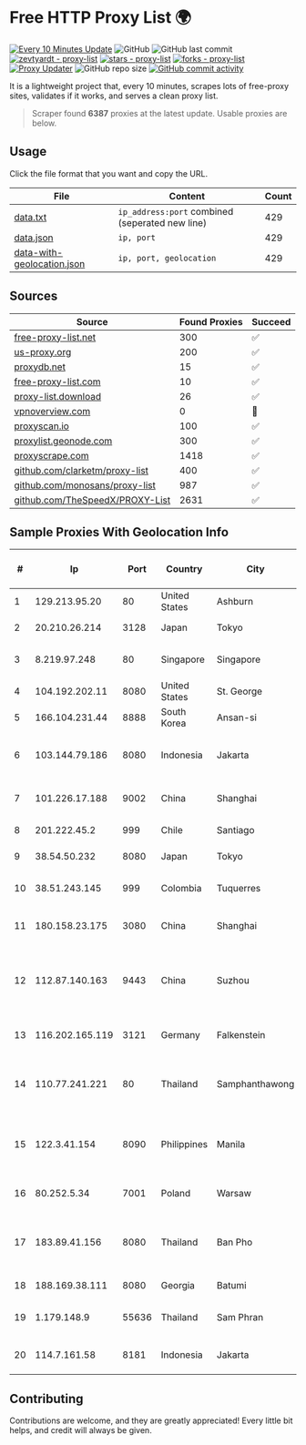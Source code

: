 
# Free HTTP Proxy List 🌍

[![Every 10 Minutes Update](https://github.com/mertguvencli/http-proxy-list/actions/workflows/main.yml/badge.svg?branch=main)](https://github.com/mertguvencli/http-proxy-list/actions/workflows/main.yml)
![GitHub](https://img.shields.io/github/license/mertguvencli/http-proxy-list)
![GitHub last commit](https://img.shields.io/github/last-commit/mertguvencli/http-proxy-list)
[![zevtyardt - proxy-list](https://img.shields.io/static/v1?label=zevtyardt&message=proxy-list&color=blue&logo=github)](https://github.com/zevtyardt/proxy-list "Go to GitHub repo")
[![stars - proxy-list](https://img.shields.io/github/stars/zevtyardt/proxy-list?style=social)](https://github.com/zevtyardt/proxy-list)
[![forks - proxy-list](https://img.shields.io/github/forks/zevtyardt/proxy-list?style=social)](https://github.com/zevtyardt/proxy-list)
[![Proxy Updater](https://github.com/zevtyardt/proxy-list/workflows/Proxy%20Updater/badge.svg)](https://github.com/zevtyardt/proxy-list/actions?query=workflow:"Proxy+Updater")
![GitHub repo size](https://img.shields.io/github/repo-size/zevtyardt/proxy-list)
[![GitHub commit activity](https://img.shields.io/github/commit-activity/m/zevtyardt/proxy-list?logo=commits)](https://github.com/zevtyardt/proxy-list/commits/main)

It is a lightweight project that, every 10 minutes, scrapes lots of free-proxy sites, validates if it works, and serves a clean proxy list.

> Scraper found **6387** proxies at the latest update. Usable proxies are below.

## Usage

Click the file format that you want and copy the URL.

|File|Content|Count|
|----|-------|-----|
|[data.txt](https://raw.githubusercontent.com/mertguvencli/http-proxy-list/main/proxy-list/data.txt)|`ip_address:port` combined (seperated new line)|429|
|[data.json](https://raw.githubusercontent.com/mertguvencli/http-proxy-list/main/proxy-list/data.json)|`ip, port`|429|
|[data-with-geolocation.json](https://raw.githubusercontent.com/mertguvencli/http-proxy-list/main/proxy-list/data-with-geolocation.json)|`ip, port, geolocation`|429|

## Sources

|Source|Found Proxies|Succeed|
|------|-------------|-------|
|[free-proxy-list.net](https://free-proxy-list.net)|300|✅|
|[us-proxy.org](https://www.us-proxy.org)|200|✅|
|[proxydb.net](http://proxydb.net)|15|✅|
|[free-proxy-list.com](https://free-proxy-list.com/?page=&port=&type%5B%5D=http&type%5B%5D=https&up_time=0&search=Search)|10|✅|
|[proxy-list.download](https://www.proxy-list.download/HTTP)|26|✅|
|[vpnoverview.com](https://vpnoverview.com/privacy/anonymous-browsing/free-proxy-servers)|0|🚫|
|[proxyscan.io](https://www.proxyscan.io)|100|✅|
|[proxylist.geonode.com](https://proxylist.geonode.com/api/proxy-list?limit=300&page=1&sort_by=lastChecked&sort_type=desc&protocols=http,https)|300|✅|
|[proxyscrape.com](https://api.proxyscrape.com/v2/?request=displayproxies&protocol=http&timeout=10000&country=all&ssl=all&anonymity=all)|1418|✅|
|[github.com/clarketm/proxy-list](https://raw.githubusercontent.com/clarketm/proxy-list/master/proxy-list-raw.txt)|400|✅|
|[github.com/monosans/proxy-list](https://raw.githubusercontent.com/monosans/proxy-list/main/proxies/http.txt)|987|✅|
|[github.com/TheSpeedX/PROXY-List](https://raw.githubusercontent.com/TheSpeedX/PROXY-List/master/http.txt)|2631|✅|


## Sample Proxies With Geolocation Info

|#|Ip|Port|Country|City|Internet Service Provider|
|-|--|----|-------|----|-------------------------|
|1|129.213.95.20|80|United States|Ashburn|Oracle Corporation|
|2|20.210.26.214|3128|Japan|Tokyo|Microsoft Corporation|
|3|8.219.97.248|80|Singapore|Singapore|Alibaba (US) Technology Co., Ltd.|
|4|104.192.202.11|8080|United States|St. George|InfoWest|
|5|166.104.231.44|8888|South Korea|Ansan-si|Hanyang University|
|6|103.144.79.186|8080|Indonesia|Jakarta|PT. Indonesia Comnets Plus|
|7|101.226.17.188|9002|China|Shanghai|China Telecom (Group)|
|8|201.222.45.2|999|Chile|Santiago|GRUPO ULLOA SpA|
|9|38.54.50.232|8080|Japan|Tokyo|Kaopu Cloud HK Limited|
|10|38.51.243.145|999|Colombia|Tuquerres|INTERCOMM DE NARIÑO SAS|
|11|180.158.23.175|3080|China|Shanghai|China Telecom (Group)|
|12|112.87.140.163|9443|China|Suzhou|China Unicom CHINA169 Jiangsu Province Network|
|13|116.202.165.119|3121|Germany|Falkenstein|Hetzner Online GmbH|
|14|110.77.241.221|80|Thailand|Samphanthawong|CAT Telecom Public Company Limited|
|15|122.3.41.154|8090|Philippines|Manila|Philippine Long Distance Telephone Co.|
|16|80.252.5.34|7001|Poland|Warsaw|GWNET Autonomus System|
|17|183.89.41.156|8080|Thailand|Ban Pho|Triple T Broadband Public Company Limited|
|18|188.169.38.111|8080|Georgia|Batumi|JSC "Silknet"|
|19|1.179.148.9|55636|Thailand|Sam Phran|TOT Public Company Limited|
|20|114.7.161.58|8181|Indonesia|Jakarta|PT. INDOSAT Tbk|



## Contributing

Contributions are welcome, and they are greatly appreciated! Every
little bit helps, and credit will always be given.

